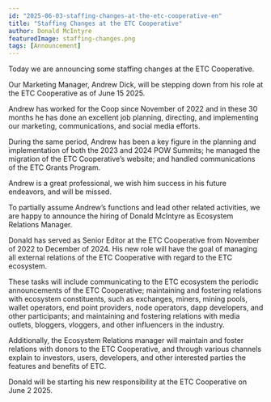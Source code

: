 ```yaml
---
id: "2025-06-03-staffing-changes-at-the-etc-cooperative-en"
title: "Staffing Changes at the ETC Cooperative"
author: Donald McIntyre
featuredImage: staffing-changes.png
tags: [Announcement]
---
```


Today we are announcing some staffing changes at the ETC Cooperative.

Our Marketing Manager, Andrew Dick, will be stepping down from his role at the ETC Cooperative as of June 15 2025.

Andrew has worked for the Coop since November of 2022 and in these 30 months he has done an excellent job planning, directing, and implementing our marketing, communications, and social media efforts.

During the same period, Andrew has been a key figure in the planning and implementation of both the 2023 and 2024 POW Summits; he managed the migration of the ETC Cooperative’s website; and handled communications of the ETC Grants Program.

Andrew is a great professional, we wish him success in his future endeavors, and will be missed.

To partially assume Andrew’s functions and lead other related activities, we are happy to announce the hiring of Donald McIntyre as Ecosystem Relations Manager.

Donald has served as Senior Editor at the ETC Cooperative from November of 2022 to December of 2024. His new role will have the goal of managing all external relations of the ETC Cooperative with regard to the ETC ecosystem. 

These tasks will include communicating to the ETC ecosystem the periodic announcements of the ETC Cooperative; maintaining and fostering relations with ecosystem constituents, such as exchanges, miners, mining pools, wallet operators, end point providers, node operators, dapp developers, and other participants; and maintaining and fostering relations with media outlets, bloggers, vloggers, and other influencers in the industry.

Additionally, the Ecosystem Relations manager will maintain and foster relations with donors to the ETC Cooperative, and through various channels explain to investors, users, developers, and other interested parties the features and benefits of ETC.

Donald will be starting his new responsibility at the ETC Cooperative on June 2 2025.
